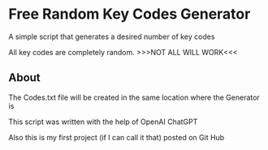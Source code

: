 # Free Random Key Codes Generator
A simple script that generates a desired number of key codes 

All key codes are completely random. >>>NOT ALL WILL WORK<<<

## About

The Codes.txt file will be created in the same location where the Generator is

This script was written with the help of OpenAI ChatGPT








Also this is my first project (if I can call it that) posted on Git Hub
